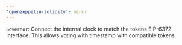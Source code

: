 ```yaml
---
'openzeppelin-solidity': minor
---
```


`Governor`: Connect the internal clock to match the tokens EIP-6372 interface. This allows voting with timestamp with compatible tokens.
